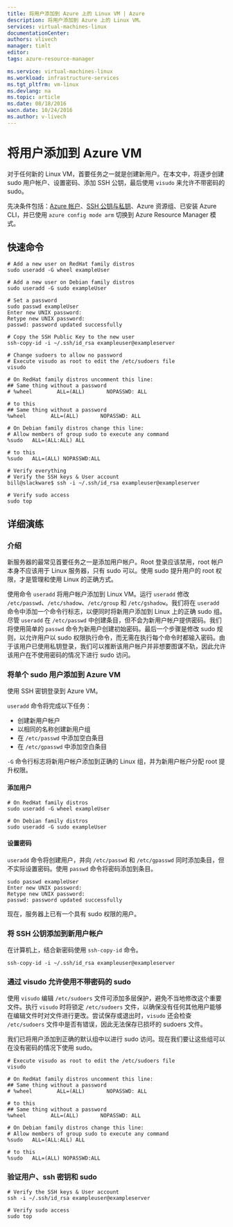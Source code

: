 ```yaml
---
title: 将用户添加到 Azure 上的 Linux VM | Azure
description: 将用户添加到 Azure 上的 Linux VM。
services: virtual-machines-linux
documentationCenter: 
authors: vlivech
manager: timlt
editor: 
tags: azure-resource-manager

ms.service: virtual-machines-linux
ms.workload: infrastructure-services
ms.tgt_pltfrm: vm-linux
ms.devlang: na
ms.topic: article
ms.date: 08/18/2016
wacn.date: 10/24/2016
ms.author: v-livech
---
```


# 将用户添加到 Azure VM

对于任何新的 Linux VM，首要任务之一就是创建新用户。在本文中，将逐步创建 sudo 用户帐户、设置密码、添加 SSH 公钥，最后使用 `visudo` 来允许不带密码的 sudo。

先决条件包括：[Azure 帐户](https://www.azure.cn/pricing/1rmb-trial/)、[SSH 公钥与私钥](./virtual-machines-linux-mac-create-ssh-keys.md)、Azure 资源组、已安装 Azure CLI，并已使用 `azure config mode arm` 切换到 Azure Resource Manager 模式。

## 快速命令

    # Add a new user on RedHat family distros
    sudo useradd -G wheel exampleUser

    # Add a new user on Debian family distros
    sudo useradd -G sudo exampleUser

    # Set a password
    sudo passwd exampleUser
    Enter new UNIX password:
    Retype new UNIX password:
    passwd: password updated successfully

    # Copy the SSH Public Key to the new user
    ssh-copy-id -i ~/.ssh/id_rsa exampleuser@exampleserver

    # Change sudoers to allow no password
    # Execute visudo as root to edit the /etc/sudoers file
    visudo

    # On RedHat family distros uncomment this line:
    ## Same thing without a password
    # %wheel        ALL=(ALL)       NOPASSWD: ALL

    # to this
    ## Same thing without a password
    %wheel        ALL=(ALL)       NOPASSWD: ALL

    # On Debian family distros change this line:
    # Allow members of group sudo to execute any command
    %sudo   ALL=(ALL:ALL) ALL

    # to this
    %sudo   ALL=(ALL) NOPASSWD:ALL

    # Verify everything
    # Verify the SSH keys & User account
    bill@slackware$ ssh -i ~/.ssh/id_rsa exampleuser@exampleserver

    # Verify sudo access
    sudo top

## 详细演练

### 介绍

新服务器的最常见首要任务之一是添加用户帐户。Root 登录应该禁用，root 帐户本身不应该用于 Linux 服务器，只有 sudo 可以。使用 sudo 提升用户的 root 权限，才是管理和使用 Linux 的正确方式。

使用命令 `useradd` 将用户帐户添加到 Linux VM。运行 `useradd` 修改 `/etc/passwd`、`/etc/shadow`、`/etc/group` 和 `/etc/gshadow`。我们将在 `useradd` 命令中添加一个命令行标志，以便同时将新用户添加到 Linux 上的正确 sudo 组。尽管 `useradd` 在 `/etc/passwd` 中创建条目，但不会为新用户帐户提供密码。我们将使用简单的 `passwd` 命令为新用户创建初始密码。最后一个步骤是修改 sudo 规则，以允许用户以 sudo 权限执行命令，而无需在执行每个命令时都输入密码。由于该用户已使用私钥登录，我们可以推断该用户帐户并非想要图谋不轨，因此允许该用户在不使用密码的情况下进行 sudo 访问。

### 将单个 sudo 用户添加到 Azure VM

使用 SSH 密钥登录到 Azure VM。

`useradd` 命令将完成以下任务：

- 创建新用户帐户
- 以相同的名称创建新用户组
- 在 `/etc/passwd` 中添加空白条目
- 在 `/etc/gpasswd` 中添加空白条目

`-G` 命令行标志将新用户帐户添加到正确的 Linux 组，并为新用户帐户分配 root 提升权限。

#### 添加用户

    # On RedHat family distros
    sudo useradd -G wheel exampleUser

    # On Debian family distros
    sudo useradd -G sudo exampleUser

#### 设置密码

`useradd` 命令将创建用户，并向 `/etc/passwd` 和 `/etc/gpasswd` 同时添加条目，但不实际设置密码。使用 `passwd` 命令将密码添加到条目。

    sudo passwd exampleUser
    Enter new UNIX password:
    Retype new UNIX password:
    passwd: password updated successfully

现在，服务器上已有一个具有 sudo 权限的用户。

### 将 SSH 公钥添加到新用户帐户

在计算机上，结合新密码使用 `ssh-copy-id` 命令。

    ssh-copy-id -i ~/.ssh/id_rsa exampleuser@exampleserver

### 通过 visudo 允许使用不带密码的 sudo

使用 `visudo` 编辑 `/etc/sudoers` 文件可添加多层保护，避免不当地修改这个重要文件。执行 `visudo` 时将锁定 `/etc/sudoers` 文件，以确保没有任何其他用户能够在编辑文件时对文件进行更改。尝试保存或退出时，`visudo` 还会检查 `/etc/sudoers` 文件中是否有错误，因此无法保存已损坏的 sudoers 文件。

我们已将用户添加到正确的默认组中以进行 sudo 访问。现在我们要让这些组可以在没有密码的情况下使用 sudo。

    # Execute visudo as root to edit the /etc/sudoers file
    visudo

    # On RedHat family distros uncomment this line:
    ## Same thing without a password
    # %wheel        ALL=(ALL)       NOPASSWD: ALL

    # to this
    ## Same thing without a password
    %wheel        ALL=(ALL)       NOPASSWD: ALL

    # On Debian family distros change this line:
    # Allow members of group sudo to execute any command
    %sudo   ALL=(ALL:ALL) ALL

    # to this
    %sudo   ALL=(ALL) NOPASSWD:ALL

### 验证用户、ssh 密钥和 sudo

    # Verify the SSH keys & User account
    ssh -i ~/.ssh/id_rsa exampleuser@exampleserver

    # Verify sudo access
    sudo top

<!---HONumber=Mooncake_1017_2016-->